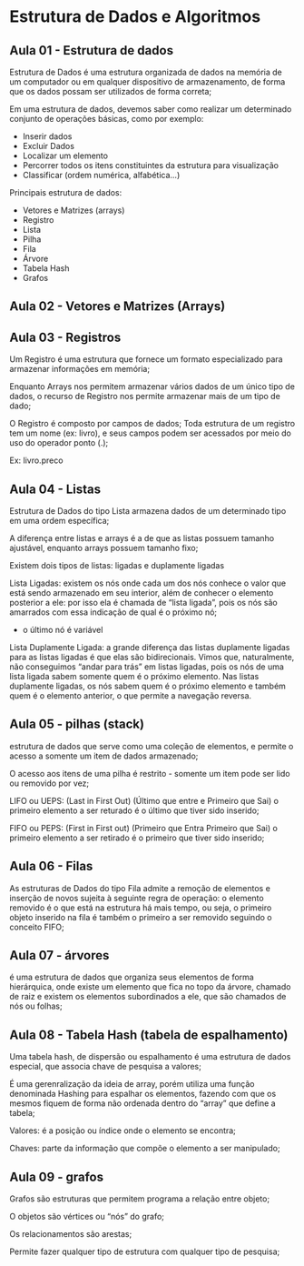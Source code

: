 # Estrutura de Dados e Algoritmos

## Aula 01 - Estrutura de dados

Estrutura de Dados é uma estrutura organizada de dados na memória de um computador ou em qualquer dispositivo de armazenamento, de forma que os dados possam ser utilizados de forma correta;

Em uma estrutura de dados, devemos saber como realizar um determinado conjunto de operações básicas, como por exemplo:

- Inserir dados
- Excluir Dados
- Localizar um elemento
- Percorrer todos os itens constituintes da estrutura para visualização
- Classificar (ordem numérica, alfabética...)

Principais estrutura de dados:

- Vetores e Matrizes (arrays)
- Registro
- Lista
- Pilha
- Fila
- Árvore
- Tabela Hash
- Grafos

## Aula 02 - Vetores e Matrizes (Arrays)

## Aula 03 - Registros

Um Registro é uma estrutura que fornece um formato especializado para armazenar informações em memória;

Enquanto Arrays nos permitem armazenar vários dados de um único tipo de dados, o recurso de Registro nos permite armazenar mais de um tipo de dado;

O Registro é composto por campos de dados; Toda estrutura de um registro tem um nome (ex: livro), e seus campos podem ser acessados por meio do uso do operador ponto (.);

Ex: livro.preco

## Aula 04 - Listas

Estrutura de Dados do tipo Lista armazena dados de um determinado tipo em uma ordem específica;

A diferença entre listas e arrays é a de que as listas possuem tamanho ajustável, enquanto arrays possuem tamanho fixo;

Existem dois tipos de listas: ligadas e duplamente ligadas

Lista Ligadas: existem os nós onde cada um dos nós conhece o valor que está sendo armazenado em seu interior, além de conhecer o elemento posterior a ele: por isso ela é chamada de “lista ligada”, pois os nós são amarrados com essa indicação de qual é o próximo nó;

- o último nó é variável

Lista Duplamente Ligada: a grande diferença das listas duplamente ligadas para as listas ligadas é que elas são bidirecionais. Vimos que, naturalmente, não conseguimos “andar para trás” em listas ligadas, pois os nós de uma lista ligada sabem somente quem é o próximo elemento. Nas listas duplamente ligadas, os nós sabem quem é o próximo elemento e também quem é o elemento anterior, o que permite a navegação reversa.

## Aula 05 - pilhas (stack)

estrutura de dados que serve como uma coleção de elementos, e permite o acesso a somente um item de dados armazenado;

O acesso aos itens de uma pilha é restrito - somente um item pode ser lido ou removido por vez;

 LIFO ou UEPS: (Last in First Out) (Último que entre e Primeiro que Sai) o primeiro elemento a ser returado é o último que tiver sido inserido;

FIFO ou PEPS: (First in First out) (Primeiro que Entra Primeiro que Sai) o primeiro elemento a ser retirado é o primeiro que tiver sido inserido;

## Aula 06 - Filas

As estruturas de Dados do tipo Fila admite a remoção de elementos e inserção de novos sujeita à seguinte regra de operação: o elemento removido é o que está na estrutura há mais tempo, ou seja, o primeiro objeto inserido na fila é também o primeiro a ser removido seguindo o conceito FIFO;

## Aula 07 - árvores

é uma estrutura de dados que organiza seus elementos de forma hierárquica, onde existe um elemento que fica no topo da árvore, chamado de raiz e existem os elementos subordinados a ele, que são chamados de nós ou folhas;

 

## Aula 08 - Tabela Hash (tabela de espalhamento)

Uma tabela hash, de dispersão ou espalhamento é uma estrutura de dados especial, que associa chave de pesquisa a valores;

É uma gerenralização da ideia de array, porém utiliza uma função denominada Hashing para espalhar os elementos, fazendo com que os mesmos fiquem de forma não ordenada dentro do “array” que define a tabela;

Valores: é a posição ou índice onde o elemento se encontra;

Chaves: parte da informação que compõe o elemento a ser manipulado;

## Aula 09 - grafos

Grafos são estruturas que permitem programa a relação entre objeto;

O objetos são vértices ou “nós” do grafo;

Os relacionamentos são arestas;

Permite fazer qualquer tipo de estrutura com qualquer tipo de pesquisa;